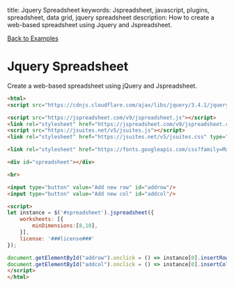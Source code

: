 title: Jquery Spreadsheet
keywords: Jspreadsheet, javascript, plugins, spreadsheet, data grid, jquery spreadsheet
description: How to create a web-based spreadsheet using Jquery and Jspreadsheet.

[Back to Examples](/docs/v9/examples "Back to the examples section")

# Jquery Spreadsheet

Create a web-based spreadsheet using jQuery and Jspreadsheet. 

```html
<html>
<script src="https://cdnjs.cloudflare.com/ajax/libs/jquery/3.4.1/jquery.min.js"></script>

<script src="https://jspreadsheet.com/v9/jspreadsheet.js"></script>
<link rel="stylesheet" href="https://jspreadsheet.com/v9/jspreadsheet.css" type="text/css" />
<script src="https://jsuites.net/v5/jsuites.js"></script>
<link rel="stylesheet" href="https://jsuites.net/v5/jsuites.css" type="text/css" />

<link rel="stylesheet" href="https://fonts.googleapis.com/css?family=Material+Icons" />

<div id="spreadsheet"></div>

<br>

<input type="button" value="Add new row" id="addrow"/>
<input type="button" value="Add new col" id="addcol"/>

<script>
let instance = $('#spreadsheet').jspreadsheet({
    worksheets: [{
        minDimensions:[8,10],
    }],
    license: '###license###'
});

document.getElementById("addrow").onclick = () => instance[0].insertRow();
document.getElementById("addcol").onclick = () => instance[0].insertColumn();
</script>
</html>
```
 
